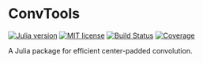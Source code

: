 # ConvTools

[![Julia version](https://img.shields.io/badge/Julia-1.8-informational?logo=julia&logoColor=white&style=flat)](https://julialang.org/)
[![MIT license](https://img.shields.io/badge/License-MIT-blue.svg)](https://github.com/subinbg/ConvTools.jl/blob/main/LICENSE)
[![Build Status](https://github.com/subinbg/ConvTools.jl/actions/workflows/CI.yml/badge.svg?branch=main)](https://github.com/subinbg/ConvTools.jl/actions/workflows/CI.yml?query=branch%3Amain)
[![Coverage](https://codecov.io/gh/subinbg/ConvTools.jl/branch/main/graph/badge.svg)](https://codecov.io/gh/subinbg/ConvTools.jl)

A Julia package for efficient center-padded convolution.
